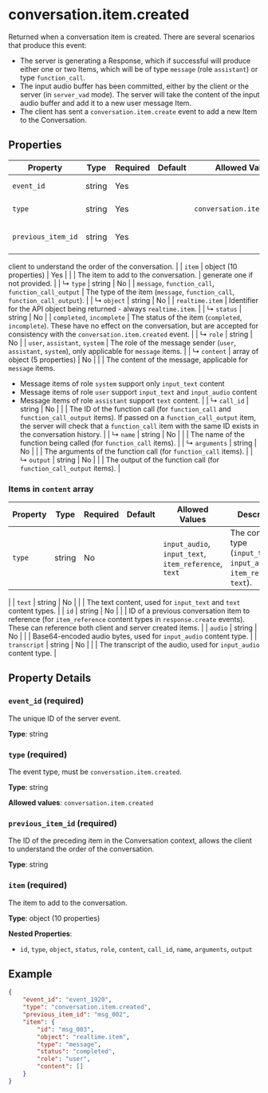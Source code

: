 # conversation.item.created

Returned when a conversation item is created. There are several scenarios that produce this event:
  - The server is generating a Response, which if successful will produce 
    either one or two Items, which will be of type `message` 
    (role `assistant`) or type `function_call`.
  - The input audio buffer has been committed, either by the client or the 
    server (in `server_vad` mode). The server will take the content of the 
    input audio buffer and add it to a new user message Item.
  - The client has sent a `conversation.item.create` event to add a new Item 
    to the Conversation.


## Properties

| Property | Type | Required | Default | Allowed Values | Description |
| -------- | ---- | -------- | ------- | -------------- | ----------- |
| `event_id` | string | Yes |  |  | The unique ID of the server event. |
| `type` | string | Yes |  | `conversation.item.created` | The event type, must be `conversation.item.created`. |
| `previous_item_id` | string | Yes |  |  | The ID of the preceding item in the Conversation context, allows the 
client to understand the order of the conversation.
 |
| `item` | object (10 properties) | Yes |  |  | The item to add to the conversation. |
generate one if not provided.
 |
|   ↳ `type` | string | No |  | `message`, `function_call`, `function_call_output` | The type of the item (`message`, `function_call`, `function_call_output`).
 |
|   ↳ `object` | string | No |  | `realtime.item` | Identifier for the API object being returned - always `realtime.item`.
 |
|   ↳ `status` | string | No |  | `completed`, `incomplete` | The status of the item (`completed`, `incomplete`). These have no effect 
on the conversation, but are accepted for consistency with the 
`conversation.item.created` event.
 |
|   ↳ `role` | string | No |  | `user`, `assistant`, `system` | The role of the message sender (`user`, `assistant`, `system`), only 
applicable for `message` items.
 |
|   ↳ `content` | array of object (5 properties) | No |  |  | The content of the message, applicable for `message` items. 
- Message items of role `system` support only `input_text` content
- Message items of role `user` support `input_text` and `input_audio` 
  content
- Message items of role `assistant` support `text` content.
 |
|   ↳ `call_id` | string | No |  |  | The ID of the function call (for `function_call` and 
`function_call_output` items). If passed on a `function_call_output` 
item, the server will check that a `function_call` item with the same 
ID exists in the conversation history.
 |
|   ↳ `name` | string | No |  |  | The name of the function being called (for `function_call` items).
 |
|   ↳ `arguments` | string | No |  |  | The arguments of the function call (for `function_call` items).
 |
|   ↳ `output` | string | No |  |  | The output of the function call (for `function_call_output` items).
 |


### Items in `content` array

| Property | Type | Required | Default | Allowed Values | Description |
| -------- | ---- | -------- | ------- | -------------- | ----------- |
| `type` | string | No |  | `input_audio`, `input_text`, `item_reference`, `text` | The content type (`input_text`, `input_audio`, `item_reference`, `text`).
 |
| `text` | string | No |  |  | The text content, used for `input_text` and `text` content types.
 |
| `id` | string | No |  |  | ID of a previous conversation item to reference (for `item_reference`
content types in `response.create` events). These can reference both
client and server created items.
 |
| `audio` | string | No |  |  | Base64-encoded audio bytes, used for `input_audio` content type.
 |
| `transcript` | string | No |  |  | The transcript of the audio, used for `input_audio` content type.
 |

## Property Details

### `event_id` (required)

The unique ID of the server event.

**Type**: string

### `type` (required)

The event type, must be `conversation.item.created`.

**Type**: string

**Allowed values**: `conversation.item.created`

### `previous_item_id` (required)

The ID of the preceding item in the Conversation context, allows the 
client to understand the order of the conversation.


**Type**: string

### `item` (required)

The item to add to the conversation.

**Type**: object (10 properties)

**Nested Properties**:

* `id`, `type`, `object`, `status`, `role`, `content`, `call_id`, `name`, `arguments`, `output`

## Example

```json
{
    "event_id": "event_1920",
    "type": "conversation.item.created",
    "previous_item_id": "msg_002",
    "item": {
        "id": "msg_003",
        "object": "realtime.item",
        "type": "message",
        "status": "completed",
        "role": "user",
        "content": []
    }
}

```

